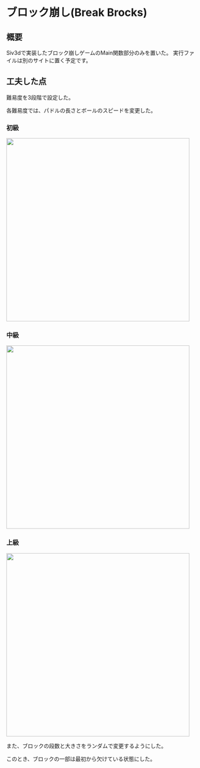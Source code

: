 # ブロック崩し(Break Brocks)
## 概要
Siv3dで実装したブロック崩しゲームのMain関数部分のみを置いた。
実行ファイルは別のサイトに置く予定です。

## 工夫した点
難易度を3段階で設定した。

各難易度では、パドルの長さとボールのスピードを変更した。
### 初級
<img src="https://github.com/frei-u/Break_Blocks/assets/85539041/0c27616d-081f-48c3-9874-1554255ab00f" width="480">

### 中級
<img src="https://github.com/frei-u/Break_Blocks/assets/85539041/af359f5d-2c13-43fd-ac11-6df8a5d8b225" width="480">

### 上級
<img src="https://github.com/frei-u/Break_Blocks/assets/85539041/9cb570e9-842c-451d-884d-751ac109e564" width="480">


また、ブロックの段数と大きさをランダムで変更するようにした。

このとき、ブロックの一部は最初から欠けている状態にした。
